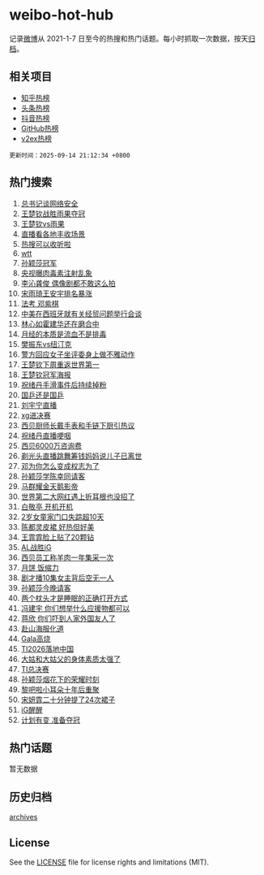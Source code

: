 # weibo-hot-hub

记录[微博](https://www.weibo.com)从 2021-1-7 日至今的热搜和热门话题。每小时抓取一次数据，按天[归档](archives)。

## 相关项目

- [知乎热榜](https://github.com/lonnyzhang423/zhihu-hot-hub)
- [头条热榜](https://github.com/lonnyzhang423/toutiao-hot-hub)
- [抖音热榜](https://github.com/lonnyzhang423/douyin-hot-hub)
- [GitHub热榜](https://github.com/lonnyzhang423/github-hot-hub)
- [v2ex热榜](https://github.com/lonnyzhang423/v2ex-hot-hub)


`更新时间：2025-09-14 21:12:34 +0800`

## 热门搜索

1. [总书记谈网络安全](https://m.weibo.cn/search?containerid=100103type%3D1%26t%3D10%26q%3D%23%E6%80%BB%E4%B9%A6%E8%AE%B0%E8%B0%88%E7%BD%91%E7%BB%9C%E5%AE%89%E5%85%A8%23&stream_entry_id=51&isnewpage=1&extparam=seat%3D1%26cate%3D10103%26pos%3D0%26q%3D%2523%25E6%2580%25BB%25E4%25B9%25A6%25E8%25AE%25B0%25E8%25B0%2588%25E7%25BD%2591%25E7%25BB%259C%25E5%25AE%2589%25E5%2585%25A8%2523%26dgr%3D0%26stream_entry_id%3D51%26c_type%3D51%26filter_type%3Drealtimehot%26display_time%3D1757855553%26pre_seqid%3D1757855553499016155272)
1. [王楚钦战胜雨果夺冠](https://m.weibo.cn/search?containerid=100103type%3D1%26t%3D10%26q%3D%23%E7%8E%8B%E6%A5%9A%E9%92%A6%E6%88%98%E8%83%9C%E9%9B%A8%E6%9E%9C%E5%A4%BA%E5%86%A0%23&stream_entry_id=31&isnewpage=1&extparam=seat%3D1%26realpos%3D1%26filter_type%3Drealtimehot%26c_type%3D31%26flag%3D1%26cate%3D5001%26band_rank%3D1%26q%3D%2523%25E7%258E%258B%25E6%25A5%259A%25E9%2592%25A6%25E6%2588%2598%25E8%2583%259C%25E9%259B%25A8%25E6%259E%259C%25E5%25A4%25BA%25E5%2586%25A0%2523%26pos%3D0%26stream_entry_id%3D31%26lcate%3D5001%26dgr%3D0%26display_time%3D1757855553%26pre_seqid%3D1757855553499016155272)
1. [王楚钦vs雨果](https://m.weibo.cn/search?containerid=100103type%3D1%26t%3D10%26q%3D%23%E7%8E%8B%E6%A5%9A%E9%92%A6vs%E9%9B%A8%E6%9E%9C%23&stream_entry_id=31&isnewpage=1&extparam=seat%3D1%26realpos%3D2%26filter_type%3Drealtimehot%26c_type%3D31%26flag%3D2%26cate%3D5001%26band_rank%3D2%26q%3D%2523%25E7%258E%258B%25E6%25A5%259A%25E9%2592%25A6vs%25E9%259B%25A8%25E6%259E%259C%2523%26pos%3D1%26stream_entry_id%3D31%26lcate%3D5001%26dgr%3D0%26display_time%3D1757855553%26pre_seqid%3D1757855553499016155272)
1. [直播看各地丰收场景](https://m.weibo.cn/search?containerid=100103type%3D1%26t%3D10%26q%3D%23%E7%9B%B4%E6%92%AD%E7%9C%8B%E5%90%84%E5%9C%B0%E4%B8%B0%E6%94%B6%E5%9C%BA%E6%99%AF%23&stream_entry_id=31&isnewpage=1&extparam=seat%3D1%26realpos%3D3%26filter_type%3Drealtimehot%26c_type%3D31%26flag%3D0%26cate%3D5001%26band_rank%3D3%26q%3D%2523%25E7%259B%25B4%25E6%2592%25AD%25E7%259C%258B%25E5%2590%2584%25E5%259C%25B0%25E4%25B8%25B0%25E6%2594%25B6%25E5%259C%25BA%25E6%2599%25AF%2523%26pos%3D2%26stream_entry_id%3D31%26lcate%3D5001%26dgr%3D0%26display_time%3D1757855553%26pre_seqid%3D1757855553499016155272)
1. [热搜可以收听啦](https://m.weibo.cn/search?containerid=100103type%3D1%26t%3D10%26q%3D%23%E7%83%AD%E6%90%9C%E5%8F%AF%E4%BB%A5%E6%94%B6%E5%90%AC%E5%95%A6%23&stream_entry_id=31&isnewpage=1&extparam=seat%3D1%26filter_type%3Drealtimehot%26lcate%3D5001%26c_type%3D31%26is_ad_pos%3D1%26cate%3D5001%26band_rank%3D4%26q%3D%2523%25E7%2583%25AD%25E6%2590%259C%25E5%258F%25AF%25E4%25BB%25A5%25E6%2594%25B6%25E5%2590%25AC%25E5%2595%25A6%2523%26pos%3D3%26stream_entry_id%3D31%26adid%3D301082%26dgr%3D0%26display_time%3D1757855553%26pre_seqid%3D1757855553499016155272)
1. [wtt](https://m.weibo.cn/search?containerid=100103type%3D1%26t%3D10%26q%3Dwtt&stream_entry_id=31&isnewpage=1&extparam=seat%3D1%26realpos%3D4%26filter_type%3Drealtimehot%26c_type%3D31%26flag%3D2%26cate%3D5001%26band_rank%3D4%26q%3Dwtt%26pos%3D4%26stream_entry_id%3D31%26lcate%3D5001%26dgr%3D0%26display_time%3D1757855553%26pre_seqid%3D1757855553499016155272)
1. [孙颖莎冠军](https://m.weibo.cn/search?containerid=100103type%3D1%26t%3D10%26q%3D%E5%AD%99%E9%A2%96%E8%8E%8E%E5%86%A0%E5%86%9B&stream_entry_id=31&isnewpage=1&extparam=seat%3D1%26realpos%3D5%26filter_type%3Drealtimehot%26c_type%3D31%26flag%3D16%26cate%3D5001%26band_rank%3D5%26q%3D%25E5%25AD%2599%25E9%25A2%2596%25E8%258E%258E%25E5%2586%25A0%25E5%2586%259B%26pos%3D5%26stream_entry_id%3D31%26lcate%3D5001%26dgr%3D0%26display_time%3D1757855553%26pre_seqid%3D1757855553499016155272)
1. [央视曝肉毒素注射乱象](https://m.weibo.cn/search?containerid=100103type%3D1%26t%3D10%26q%3D%23%E5%A4%AE%E8%A7%86%E6%9B%9D%E8%82%89%E6%AF%92%E7%B4%A0%E6%B3%A8%E5%B0%84%E4%B9%B1%E8%B1%A1%23&stream_entry_id=31&isnewpage=1&extparam=seat%3D1%26realpos%3D6%26filter_type%3Drealtimehot%26c_type%3D31%26flag%3D0%26cate%3D5001%26band_rank%3D6%26q%3D%2523%25E5%25A4%25AE%25E8%25A7%2586%25E6%259B%259D%25E8%2582%2589%25E6%25AF%2592%25E7%25B4%25A0%25E6%25B3%25A8%25E5%25B0%2584%25E4%25B9%25B1%25E8%25B1%25A1%2523%26pos%3D6%26stream_entry_id%3D31%26lcate%3D5001%26dgr%3D0%26display_time%3D1757855553%26pre_seqid%3D1757855553499016155272)
1. [李沁龚俊 偶像剧都不敢这么拍](https://m.weibo.cn/search?containerid=100103type%3D1%26t%3D10%26q%3D%E6%9D%8E%E6%B2%81%E9%BE%9A%E4%BF%8A+%E5%81%B6%E5%83%8F%E5%89%A7%E9%83%BD%E4%B8%8D%E6%95%A2%E8%BF%99%E4%B9%88%E6%8B%8D&stream_entry_id=31&isnewpage=1&extparam=seat%3D1%26realpos%3D7%26filter_type%3Drealtimehot%26c_type%3D31%26flag%3D0%26cate%3D5001%26band_rank%3D7%26q%3D%25E6%259D%258E%25E6%25B2%2581%25E9%25BE%259A%25E4%25BF%258A%2520%25E5%2581%25B6%25E5%2583%258F%25E5%2589%25A7%25E9%2583%25BD%25E4%25B8%258D%25E6%2595%25A2%25E8%25BF%2599%25E4%25B9%2588%25E6%258B%258D%26pos%3D7%26stream_entry_id%3D31%26lcate%3D5001%26dgr%3D0%26display_time%3D1757855553%26pre_seqid%3D1757855553499016155272)
1. [宋雨琦王安宇排名暴涨](https://m.weibo.cn/search?containerid=100103type%3D1%26t%3D10%26q%3D%E5%AE%8B%E9%9B%A8%E7%90%A6%E7%8E%8B%E5%AE%89%E5%AE%87%E6%8E%92%E5%90%8D%E6%9A%B4%E6%B6%A8&stream_entry_id=31&isnewpage=1&extparam=seat%3D1%26realpos%3D8%26filter_type%3Drealtimehot%26c_type%3D31%26flag%3D1%26cate%3D5001%26band_rank%3D8%26q%3D%25E5%25AE%258B%25E9%259B%25A8%25E7%2590%25A6%25E7%258E%258B%25E5%25AE%2589%25E5%25AE%2587%25E6%258E%2592%25E5%2590%258D%25E6%259A%25B4%25E6%25B6%25A8%26pos%3D8%26stream_entry_id%3D31%26lcate%3D5001%26dgr%3D0%26display_time%3D1757855553%26pre_seqid%3D1757855553499016155272)
1. [法考 邓紫棋](https://m.weibo.cn/search?containerid=100103type%3D1%26t%3D10%26q%3D%E6%B3%95%E8%80%83+%E9%82%93%E7%B4%AB%E6%A3%8B&stream_entry_id=31&isnewpage=1&extparam=seat%3D1%26realpos%3D9%26filter_type%3Drealtimehot%26c_type%3D31%26flag%3D2%26cate%3D5001%26band_rank%3D9%26q%3D%25E6%25B3%2595%25E8%2580%2583%2520%25E9%2582%2593%25E7%25B4%25AB%25E6%25A3%258B%26pos%3D9%26stream_entry_id%3D31%26lcate%3D5001%26dgr%3D0%26display_time%3D1757855553%26pre_seqid%3D1757855553499016155272)
1. [中美在西班牙就有关经贸问题举行会谈](https://m.weibo.cn/search?containerid=100103type%3D1%26t%3D10%26q%3D%23%E4%B8%AD%E7%BE%8E%E5%9C%A8%E8%A5%BF%E7%8F%AD%E7%89%99%E5%B0%B1%E6%9C%89%E5%85%B3%E7%BB%8F%E8%B4%B8%E9%97%AE%E9%A2%98%E4%B8%BE%E8%A1%8C%E4%BC%9A%E8%B0%88%23&stream_entry_id=31&isnewpage=1&extparam=seat%3D1%26realpos%3D10%26filter_type%3Drealtimehot%26c_type%3D31%26flag%3D1%26cate%3D5001%26band_rank%3D10%26q%3D%2523%25E4%25B8%25AD%25E7%25BE%258E%25E5%259C%25A8%25E8%25A5%25BF%25E7%258F%25AD%25E7%2589%2599%25E5%25B0%25B1%25E6%259C%2589%25E5%2585%25B3%25E7%25BB%258F%25E8%25B4%25B8%25E9%2597%25AE%25E9%25A2%2598%25E4%25B8%25BE%25E8%25A1%258C%25E4%25BC%259A%25E8%25B0%2588%2523%26pos%3D10%26stream_entry_id%3D31%26lcate%3D5001%26dgr%3D0%26display_time%3D1757855553%26pre_seqid%3D1757855553499016155272)
1. [林心如霍建华还在磨合中](https://m.weibo.cn/search?containerid=100103type%3D1%26t%3D10%26q%3D%23%E6%9E%97%E5%BF%83%E5%A6%82%E9%9C%8D%E5%BB%BA%E5%8D%8E%E8%BF%98%E5%9C%A8%E7%A3%A8%E5%90%88%E4%B8%AD%23&stream_entry_id=31&isnewpage=1&extparam=seat%3D1%26realpos%3D11%26filter_type%3Drealtimehot%26c_type%3D31%26flag%3D1%26cate%3D5001%26band_rank%3D11%26q%3D%2523%25E6%259E%2597%25E5%25BF%2583%25E5%25A6%2582%25E9%259C%258D%25E5%25BB%25BA%25E5%258D%258E%25E8%25BF%2598%25E5%259C%25A8%25E7%25A3%25A8%25E5%2590%2588%25E4%25B8%25AD%2523%26pos%3D11%26stream_entry_id%3D31%26lcate%3D5001%26dgr%3D0%26display_time%3D1757855553%26pre_seqid%3D1757855553499016155272)
1. [月经的本质是流血不是排毒](https://m.weibo.cn/search?containerid=100103type%3D1%26t%3D10%26q%3D%E6%9C%88%E7%BB%8F%E7%9A%84%E6%9C%AC%E8%B4%A8%E6%98%AF%E6%B5%81%E8%A1%80%E4%B8%8D%E6%98%AF%E6%8E%92%E6%AF%92&stream_entry_id=31&isnewpage=1&extparam=seat%3D1%26realpos%3D12%26filter_type%3Drealtimehot%26c_type%3D31%26flag%3D2%26cate%3D5001%26band_rank%3D12%26q%3D%25E6%259C%2588%25E7%25BB%258F%25E7%259A%2584%25E6%259C%25AC%25E8%25B4%25A8%25E6%2598%25AF%25E6%25B5%2581%25E8%25A1%2580%25E4%25B8%258D%25E6%2598%25AF%25E6%258E%2592%25E6%25AF%2592%26pos%3D12%26stream_entry_id%3D31%26lcate%3D5001%26dgr%3D0%26display_time%3D1757855553%26pre_seqid%3D1757855553499016155272)
1. [樊振东vs纽汀克](https://m.weibo.cn/search?containerid=100103type%3D1%26t%3D10%26q%3D%23%E6%A8%8A%E6%8C%AF%E4%B8%9Cvs%E7%BA%BD%E6%B1%80%E5%85%8B%23&stream_entry_id=31&isnewpage=1&extparam=seat%3D1%26realpos%3D13%26filter_type%3Drealtimehot%26c_type%3D31%26flag%3D1%26cate%3D5001%26band_rank%3D13%26q%3D%2523%25E6%25A8%258A%25E6%258C%25AF%25E4%25B8%259Cvs%25E7%25BA%25BD%25E6%25B1%2580%25E5%2585%258B%2523%26pos%3D13%26stream_entry_id%3D31%26lcate%3D5001%26dgr%3D0%26display_time%3D1757855553%26pre_seqid%3D1757855553499016155272)
1. [警方回应女子坐评委身上做不雅动作](https://m.weibo.cn/search?containerid=100103type%3D1%26t%3D10%26q%3D%23%E8%AD%A6%E6%96%B9%E5%9B%9E%E5%BA%94%E5%A5%B3%E5%AD%90%E5%9D%90%E8%AF%84%E5%A7%94%E8%BA%AB%E4%B8%8A%E5%81%9A%E4%B8%8D%E9%9B%85%E5%8A%A8%E4%BD%9C%23&stream_entry_id=31&isnewpage=1&extparam=seat%3D1%26realpos%3D14%26filter_type%3Drealtimehot%26c_type%3D31%26flag%3D0%26cate%3D5001%26band_rank%3D14%26q%3D%2523%25E8%25AD%25A6%25E6%2596%25B9%25E5%259B%259E%25E5%25BA%2594%25E5%25A5%25B3%25E5%25AD%2590%25E5%259D%2590%25E8%25AF%2584%25E5%25A7%2594%25E8%25BA%25AB%25E4%25B8%258A%25E5%2581%259A%25E4%25B8%258D%25E9%259B%2585%25E5%258A%25A8%25E4%25BD%259C%2523%26pos%3D14%26stream_entry_id%3D31%26lcate%3D5001%26dgr%3D0%26display_time%3D1757855553%26pre_seqid%3D1757855553499016155272)
1. [王楚钦下周重返世界第一](https://m.weibo.cn/search?containerid=100103type%3D1%26t%3D10%26q%3D%23%E7%8E%8B%E6%A5%9A%E9%92%A6%E4%B8%8B%E5%91%A8%E9%87%8D%E8%BF%94%E4%B8%96%E7%95%8C%E7%AC%AC%E4%B8%80%23&stream_entry_id=31&isnewpage=1&extparam=seat%3D1%26realpos%3D15%26filter_type%3Drealtimehot%26c_type%3D31%26flag%3D1%26cate%3D5001%26band_rank%3D15%26q%3D%2523%25E7%258E%258B%25E6%25A5%259A%25E9%2592%25A6%25E4%25B8%258B%25E5%2591%25A8%25E9%2587%258D%25E8%25BF%2594%25E4%25B8%2596%25E7%2595%258C%25E7%25AC%25AC%25E4%25B8%2580%2523%26pos%3D15%26stream_entry_id%3D31%26lcate%3D5001%26dgr%3D0%26display_time%3D1757855553%26pre_seqid%3D1757855553499016155272)
1. [王楚钦冠军海报](https://m.weibo.cn/search?containerid=100103type%3D1%26t%3D10%26q%3D%E7%8E%8B%E6%A5%9A%E9%92%A6%E5%86%A0%E5%86%9B%E6%B5%B7%E6%8A%A5&stream_entry_id=31&isnewpage=1&extparam=seat%3D1%26realpos%3D16%26filter_type%3Drealtimehot%26c_type%3D31%26flag%3D1%26cate%3D5001%26band_rank%3D16%26q%3D%25E7%258E%258B%25E6%25A5%259A%25E9%2592%25A6%25E5%2586%25A0%25E5%2586%259B%25E6%25B5%25B7%25E6%258A%25A5%26pos%3D16%26stream_entry_id%3D31%26lcate%3D5001%26dgr%3D0%26display_time%3D1757855553%26pre_seqid%3D1757855553499016155272)
1. [祝绪丹手滑事件后持续掉粉](https://m.weibo.cn/search?containerid=100103type%3D1%26t%3D10%26q%3D%23%E7%A5%9D%E7%BB%AA%E4%B8%B9%E6%89%8B%E6%BB%91%E4%BA%8B%E4%BB%B6%E5%90%8E%E6%8C%81%E7%BB%AD%E6%8E%89%E7%B2%89%23&stream_entry_id=31&isnewpage=1&extparam=seat%3D1%26realpos%3D17%26filter_type%3Drealtimehot%26c_type%3D31%26flag%3D0%26cate%3D5001%26band_rank%3D17%26q%3D%2523%25E7%25A5%259D%25E7%25BB%25AA%25E4%25B8%25B9%25E6%2589%258B%25E6%25BB%2591%25E4%25BA%258B%25E4%25BB%25B6%25E5%2590%258E%25E6%258C%2581%25E7%25BB%25AD%25E6%258E%2589%25E7%25B2%2589%2523%26pos%3D17%26stream_entry_id%3D31%26lcate%3D5001%26dgr%3D0%26display_time%3D1757855553%26pre_seqid%3D1757855553499016155272)
1. [国乒还是国乒](https://m.weibo.cn/search?containerid=100103type%3D1%26t%3D10%26q%3D%23%E5%9B%BD%E4%B9%92%E8%BF%98%E6%98%AF%E5%9B%BD%E4%B9%92%23&stream_entry_id=31&isnewpage=1&extparam=seat%3D1%26realpos%3D18%26filter_type%3Drealtimehot%26c_type%3D31%26flag%3D1%26cate%3D5001%26band_rank%3D18%26q%3D%2523%25E5%259B%25BD%25E4%25B9%2592%25E8%25BF%2598%25E6%2598%25AF%25E5%259B%25BD%25E4%25B9%2592%2523%26pos%3D18%26stream_entry_id%3D31%26lcate%3D5001%26dgr%3D0%26display_time%3D1757855553%26pre_seqid%3D1757855553499016155272)
1. [刘宇宁直播](https://m.weibo.cn/search?containerid=100103type%3D1%26t%3D10%26q%3D%23%E5%88%98%E5%AE%87%E5%AE%81%E7%9B%B4%E6%92%AD%23&stream_entry_id=31&isnewpage=1&extparam=seat%3D1%26realpos%3D19%26filter_type%3Drealtimehot%26c_type%3D31%26flag%3D1%26cate%3D5001%26band_rank%3D19%26q%3D%2523%25E5%2588%2598%25E5%25AE%2587%25E5%25AE%2581%25E7%259B%25B4%25E6%2592%25AD%2523%26pos%3D19%26stream_entry_id%3D31%26lcate%3D5001%26dgr%3D0%26display_time%3D1757855553%26pre_seqid%3D1757855553499016155272)
1. [xg进决赛](https://m.weibo.cn/search?containerid=100103type%3D1%26t%3D10%26q%3Dxg%E8%BF%9B%E5%86%B3%E8%B5%9B&stream_entry_id=31&isnewpage=1&extparam=seat%3D1%26realpos%3D20%26filter_type%3Drealtimehot%26c_type%3D31%26flag%3D1%26cate%3D5001%26band_rank%3D20%26q%3Dxg%25E8%25BF%259B%25E5%2586%25B3%25E8%25B5%259B%26pos%3D20%26stream_entry_id%3D31%26lcate%3D5001%26dgr%3D0%26display_time%3D1757855553%26pre_seqid%3D1757855553499016155272)
1. [西贝厨师长戴手表和手链下厨引热议](https://m.weibo.cn/search?containerid=100103type%3D1%26t%3D10%26q%3D%23%E8%A5%BF%E8%B4%9D%E5%8E%A8%E5%B8%88%E9%95%BF%E6%88%B4%E6%89%8B%E8%A1%A8%E5%92%8C%E6%89%8B%E9%93%BE%E4%B8%8B%E5%8E%A8%E5%BC%95%E7%83%AD%E8%AE%AE%23&stream_entry_id=31&isnewpage=1&extparam=seat%3D1%26realpos%3D21%26filter_type%3Drealtimehot%26c_type%3D31%26flag%3D1%26cate%3D5001%26band_rank%3D21%26q%3D%2523%25E8%25A5%25BF%25E8%25B4%259D%25E5%258E%25A8%25E5%25B8%2588%25E9%2595%25BF%25E6%2588%25B4%25E6%2589%258B%25E8%25A1%25A8%25E5%2592%258C%25E6%2589%258B%25E9%2593%25BE%25E4%25B8%258B%25E5%258E%25A8%25E5%25BC%2595%25E7%2583%25AD%25E8%25AE%25AE%2523%26pos%3D21%26stream_entry_id%3D31%26lcate%3D5001%26dgr%3D0%26display_time%3D1757855553%26pre_seqid%3D1757855553499016155272)
1. [祝绪丹直播哽咽](https://m.weibo.cn/search?containerid=100103type%3D1%26t%3D10%26q%3D%E7%A5%9D%E7%BB%AA%E4%B8%B9%E7%9B%B4%E6%92%AD%E5%93%BD%E5%92%BD&stream_entry_id=31&isnewpage=1&extparam=seat%3D1%26realpos%3D22%26filter_type%3Drealtimehot%26c_type%3D31%26flag%3D2%26cate%3D5001%26band_rank%3D22%26q%3D%25E7%25A5%259D%25E7%25BB%25AA%25E4%25B8%25B9%25E7%259B%25B4%25E6%2592%25AD%25E5%2593%25BD%25E5%2592%25BD%26pos%3D22%26stream_entry_id%3D31%26lcate%3D5001%26dgr%3D0%26display_time%3D1757855553%26pre_seqid%3D1757855553499016155272)
1. [西贝6000万咨询费](https://m.weibo.cn/search?containerid=100103type%3D1%26t%3D10%26q%3D%23%E8%A5%BF%E8%B4%9D6000%E4%B8%87%E5%92%A8%E8%AF%A2%E8%B4%B9%23&stream_entry_id=31&isnewpage=1&extparam=seat%3D1%26realpos%3D23%26filter_type%3Drealtimehot%26c_type%3D31%26flag%3D0%26cate%3D5001%26band_rank%3D23%26q%3D%2523%25E8%25A5%25BF%25E8%25B4%259D6000%25E4%25B8%2587%25E5%2592%25A8%25E8%25AF%25A2%25E8%25B4%25B9%2523%26pos%3D23%26stream_entry_id%3D31%26lcate%3D5001%26dgr%3D0%26display_time%3D1757855553%26pre_seqid%3D1757855553499016155272)
1. [剃光头直播跳舞筹钱妈妈说儿子已离世](https://m.weibo.cn/search?containerid=100103type%3D1%26t%3D10%26q%3D%23%E5%89%83%E5%85%89%E5%A4%B4%E7%9B%B4%E6%92%AD%E8%B7%B3%E8%88%9E%E7%AD%B9%E9%92%B1%E5%A6%88%E5%A6%88%E8%AF%B4%E5%84%BF%E5%AD%90%E5%B7%B2%E7%A6%BB%E4%B8%96%23&stream_entry_id=31&isnewpage=1&extparam=seat%3D1%26realpos%3D24%26filter_type%3Drealtimehot%26c_type%3D31%26flag%3D1%26cate%3D5001%26band_rank%3D24%26q%3D%2523%25E5%2589%2583%25E5%2585%2589%25E5%25A4%25B4%25E7%259B%25B4%25E6%2592%25AD%25E8%25B7%25B3%25E8%2588%259E%25E7%25AD%25B9%25E9%2592%25B1%25E5%25A6%2588%25E5%25A6%2588%25E8%25AF%25B4%25E5%2584%25BF%25E5%25AD%2590%25E5%25B7%25B2%25E7%25A6%25BB%25E4%25B8%2596%2523%26pos%3D24%26stream_entry_id%3D31%26lcate%3D5001%26dgr%3D0%26display_time%3D1757855553%26pre_seqid%3D1757855553499016155272)
1. [邓为你怎么变成权志为了](https://m.weibo.cn/search?containerid=100103type%3D1%26t%3D10%26q%3D%E9%82%93%E4%B8%BA%E4%BD%A0%E6%80%8E%E4%B9%88%E5%8F%98%E6%88%90%E6%9D%83%E5%BF%97%E4%B8%BA%E4%BA%86&stream_entry_id=31&isnewpage=1&extparam=seat%3D1%26realpos%3D25%26filter_type%3Drealtimehot%26c_type%3D31%26flag%3D1%26cate%3D5001%26band_rank%3D25%26q%3D%25E9%2582%2593%25E4%25B8%25BA%25E4%25BD%25A0%25E6%2580%258E%25E4%25B9%2588%25E5%258F%2598%25E6%2588%2590%25E6%259D%2583%25E5%25BF%2597%25E4%25B8%25BA%25E4%25BA%2586%26pos%3D25%26stream_entry_id%3D31%26lcate%3D5001%26dgr%3D0%26display_time%3D1757855553%26pre_seqid%3D1757855553499016155272)
1. [孙颖莎学陈幸同请客](https://m.weibo.cn/search?containerid=100103type%3D1%26t%3D10%26q%3D%E5%AD%99%E9%A2%96%E8%8E%8E%E5%AD%A6%E9%99%88%E5%B9%B8%E5%90%8C%E8%AF%B7%E5%AE%A2&stream_entry_id=31&isnewpage=1&extparam=seat%3D1%26realpos%3D26%26filter_type%3Drealtimehot%26c_type%3D31%26flag%3D1%26cate%3D5001%26band_rank%3D26%26q%3D%25E5%25AD%2599%25E9%25A2%2596%25E8%258E%258E%25E5%25AD%25A6%25E9%2599%2588%25E5%25B9%25B8%25E5%2590%258C%25E8%25AF%25B7%25E5%25AE%25A2%26pos%3D26%26stream_entry_id%3D31%26lcate%3D5001%26dgr%3D0%26display_time%3D1757855553%26pre_seqid%3D1757855553499016155272)
1. [马群耀金天鹅影帝](https://m.weibo.cn/search?containerid=100103type%3D1%26t%3D10%26q%3D%23%E9%A9%AC%E7%BE%A4%E8%80%80%E9%87%91%E5%A4%A9%E9%B9%85%E5%BD%B1%E5%B8%9D%23&stream_entry_id=31&isnewpage=1&extparam=seat%3D1%26realpos%3D27%26filter_type%3Drealtimehot%26c_type%3D31%26flag%3D1%26cate%3D5001%26band_rank%3D27%26q%3D%2523%25E9%25A9%25AC%25E7%25BE%25A4%25E8%2580%2580%25E9%2587%2591%25E5%25A4%25A9%25E9%25B9%2585%25E5%25BD%25B1%25E5%25B8%259D%2523%26pos%3D27%26stream_entry_id%3D31%26lcate%3D5001%26dgr%3D0%26display_time%3D1757855553%26pre_seqid%3D1757855553499016155272)
1. [世界第二大网红遇上折耳根也没招了](https://m.weibo.cn/search?containerid=100103type%3D1%26t%3D10%26q%3D%E4%B8%96%E7%95%8C%E7%AC%AC%E4%BA%8C%E5%A4%A7%E7%BD%91%E7%BA%A2%E9%81%87%E4%B8%8A%E6%8A%98%E8%80%B3%E6%A0%B9%E4%B9%9F%E6%B2%A1%E6%8B%9B%E4%BA%86&stream_entry_id=31&isnewpage=1&extparam=seat%3D1%26realpos%3D28%26filter_type%3Drealtimehot%26c_type%3D31%26flag%3D1%26cate%3D5001%26band_rank%3D28%26q%3D%25E4%25B8%2596%25E7%2595%258C%25E7%25AC%25AC%25E4%25BA%258C%25E5%25A4%25A7%25E7%25BD%2591%25E7%25BA%25A2%25E9%2581%2587%25E4%25B8%258A%25E6%258A%2598%25E8%2580%25B3%25E6%25A0%25B9%25E4%25B9%259F%25E6%25B2%25A1%25E6%258B%259B%25E4%25BA%2586%26pos%3D28%26stream_entry_id%3D31%26lcate%3D5001%26dgr%3D0%26display_time%3D1757855553%26pre_seqid%3D1757855553499016155272)
1. [白敬亭 开机开机](https://m.weibo.cn/search?containerid=100103type%3D1%26t%3D10%26q%3D%E7%99%BD%E6%95%AC%E4%BA%AD+%E5%BC%80%E6%9C%BA%E5%BC%80%E6%9C%BA&stream_entry_id=31&isnewpage=1&extparam=seat%3D1%26realpos%3D29%26filter_type%3Drealtimehot%26c_type%3D31%26flag%3D0%26cate%3D5001%26band_rank%3D29%26q%3D%25E7%2599%25BD%25E6%2595%25AC%25E4%25BA%25AD%2520%25E5%25BC%2580%25E6%259C%25BA%25E5%25BC%2580%25E6%259C%25BA%26pos%3D29%26stream_entry_id%3D31%26lcate%3D5001%26dgr%3D0%26display_time%3D1757855553%26pre_seqid%3D1757855553499016155272)
1. [2岁女童家门口失踪超10天](https://m.weibo.cn/search?containerid=100103type%3D1%26t%3D10%26q%3D%232%E5%B2%81%E5%A5%B3%E7%AB%A5%E5%AE%B6%E9%97%A8%E5%8F%A3%E5%A4%B1%E8%B8%AA%E8%B6%8510%E5%A4%A9%23&stream_entry_id=31&isnewpage=1&extparam=seat%3D1%26realpos%3D30%26filter_type%3Drealtimehot%26c_type%3D31%26flag%3D1%26cate%3D5001%26band_rank%3D30%26q%3D%25232%25E5%25B2%2581%25E5%25A5%25B3%25E7%25AB%25A5%25E5%25AE%25B6%25E9%2597%25A8%25E5%258F%25A3%25E5%25A4%25B1%25E8%25B8%25AA%25E8%25B6%258510%25E5%25A4%25A9%2523%26pos%3D30%26stream_entry_id%3D31%26lcate%3D5001%26dgr%3D0%26display_time%3D1757855553%26pre_seqid%3D1757855553499016155272)
1. [陈都灵皮裙 好热但好美](https://m.weibo.cn/search?containerid=100103type%3D1%26t%3D10%26q%3D%E9%99%88%E9%83%BD%E7%81%B5%E7%9A%AE%E8%A3%99+%E5%A5%BD%E7%83%AD%E4%BD%86%E5%A5%BD%E7%BE%8E&stream_entry_id=31&isnewpage=1&extparam=seat%3D1%26realpos%3D31%26filter_type%3Drealtimehot%26c_type%3D31%26flag%3D1%26cate%3D5001%26band_rank%3D31%26q%3D%25E9%2599%2588%25E9%2583%25BD%25E7%2581%25B5%25E7%259A%25AE%25E8%25A3%2599%2520%25E5%25A5%25BD%25E7%2583%25AD%25E4%25BD%2586%25E5%25A5%25BD%25E7%25BE%258E%26pos%3D31%26stream_entry_id%3D31%26lcate%3D5001%26dgr%3D0%26display_time%3D1757855553%26pre_seqid%3D1757855553499016155272)
1. [王霏霏脸上贴了20颗钻](https://m.weibo.cn/search?containerid=100103type%3D1%26t%3D10%26q%3D%E7%8E%8B%E9%9C%8F%E9%9C%8F%E8%84%B8%E4%B8%8A%E8%B4%B4%E4%BA%8620%E9%A2%97%E9%92%BB&stream_entry_id=31&isnewpage=1&extparam=seat%3D1%26realpos%3D32%26filter_type%3Drealtimehot%26c_type%3D31%26flag%3D1%26cate%3D5001%26band_rank%3D32%26q%3D%25E7%258E%258B%25E9%259C%258F%25E9%259C%258F%25E8%2584%25B8%25E4%25B8%258A%25E8%25B4%25B4%25E4%25BA%258620%25E9%25A2%2597%25E9%2592%25BB%26pos%3D32%26stream_entry_id%3D31%26lcate%3D5001%26dgr%3D0%26display_time%3D1757855553%26pre_seqid%3D1757855553499016155272)
1. [AL战胜iG](https://m.weibo.cn/search?containerid=100103type%3D1%26t%3D10%26q%3DAL%E6%88%98%E8%83%9CiG&stream_entry_id=31&isnewpage=1&extparam=seat%3D1%26realpos%3D33%26filter_type%3Drealtimehot%26c_type%3D31%26flag%3D0%26cate%3D5001%26band_rank%3D33%26q%3DAL%25E6%2588%2598%25E8%2583%259CiG%26pos%3D33%26stream_entry_id%3D31%26lcate%3D5001%26dgr%3D0%26display_time%3D1757855553%26pre_seqid%3D1757855553499016155272)
1. [西贝员工称羊肉一年集采一次](https://m.weibo.cn/search?containerid=100103type%3D1%26t%3D10%26q%3D%23%E8%A5%BF%E8%B4%9D%E5%91%98%E5%B7%A5%E7%A7%B0%E7%BE%8A%E8%82%89%E4%B8%80%E5%B9%B4%E9%9B%86%E9%87%87%E4%B8%80%E6%AC%A1%23&stream_entry_id=31&isnewpage=1&extparam=seat%3D1%26realpos%3D34%26filter_type%3Drealtimehot%26c_type%3D31%26flag%3D1%26cate%3D5001%26band_rank%3D34%26q%3D%2523%25E8%25A5%25BF%25E8%25B4%259D%25E5%2591%2598%25E5%25B7%25A5%25E7%25A7%25B0%25E7%25BE%258A%25E8%2582%2589%25E4%25B8%2580%25E5%25B9%25B4%25E9%259B%2586%25E9%2587%2587%25E4%25B8%2580%25E6%25AC%25A1%2523%26pos%3D34%26stream_entry_id%3D31%26lcate%3D5001%26dgr%3D0%26display_time%3D1757855553%26pre_seqid%3D1757855553499016155272)
1. [月饼 饭缩力](https://m.weibo.cn/search?containerid=100103type%3D1%26t%3D10%26q%3D%E6%9C%88%E9%A5%BC+%E9%A5%AD%E7%BC%A9%E5%8A%9B&stream_entry_id=31&isnewpage=1&extparam=seat%3D1%26realpos%3D35%26filter_type%3Drealtimehot%26c_type%3D31%26flag%3D0%26cate%3D5001%26band_rank%3D35%26q%3D%25E6%259C%2588%25E9%25A5%25BC%2520%25E9%25A5%25AD%25E7%25BC%25A9%25E5%258A%259B%26pos%3D35%26stream_entry_id%3D31%26lcate%3D5001%26dgr%3D0%26display_time%3D1757855553%26pre_seqid%3D1757855553499016155272)
1. [剧才播10集女主背后空无一人](https://m.weibo.cn/search?containerid=100103type%3D1%26t%3D10%26q%3D%E5%89%A7%E6%89%8D%E6%92%AD10%E9%9B%86%E5%A5%B3%E4%B8%BB%E8%83%8C%E5%90%8E%E7%A9%BA%E6%97%A0%E4%B8%80%E4%BA%BA&stream_entry_id=31&isnewpage=1&extparam=seat%3D1%26realpos%3D36%26filter_type%3Drealtimehot%26c_type%3D31%26flag%3D1%26cate%3D5001%26band_rank%3D36%26q%3D%25E5%2589%25A7%25E6%2589%258D%25E6%2592%25AD10%25E9%259B%2586%25E5%25A5%25B3%25E4%25B8%25BB%25E8%2583%258C%25E5%2590%258E%25E7%25A9%25BA%25E6%2597%25A0%25E4%25B8%2580%25E4%25BA%25BA%26pos%3D36%26stream_entry_id%3D31%26lcate%3D5001%26dgr%3D0%26display_time%3D1757855553%26pre_seqid%3D1757855553499016155272)
1. [孙颖莎今晚请客](https://m.weibo.cn/search?containerid=100103type%3D1%26t%3D10%26q%3D%23%E5%AD%99%E9%A2%96%E8%8E%8E%E4%BB%8A%E6%99%9A%E8%AF%B7%E5%AE%A2%23&stream_entry_id=31&isnewpage=1&extparam=seat%3D1%26realpos%3D37%26filter_type%3Drealtimehot%26c_type%3D31%26flag%3D1%26cate%3D5001%26band_rank%3D37%26q%3D%2523%25E5%25AD%2599%25E9%25A2%2596%25E8%258E%258E%25E4%25BB%258A%25E6%2599%259A%25E8%25AF%25B7%25E5%25AE%25A2%2523%26pos%3D37%26stream_entry_id%3D31%26lcate%3D5001%26dgr%3D0%26display_time%3D1757855553%26pre_seqid%3D1757855553499016155272)
1. [两个枕头才是睡眠的正确打开方式](https://m.weibo.cn/search?containerid=100103type%3D1%26t%3D10%26q%3D%23%E4%B8%A4%E4%B8%AA%E6%9E%95%E5%A4%B4%E6%89%8D%E6%98%AF%E7%9D%A1%E7%9C%A0%E7%9A%84%E6%AD%A3%E7%A1%AE%E6%89%93%E5%BC%80%E6%96%B9%E5%BC%8F%23&stream_entry_id=31&isnewpage=1&extparam=seat%3D1%26realpos%3D38%26filter_type%3Drealtimehot%26c_type%3D31%26flag%3D1%26cate%3D5001%26band_rank%3D38%26q%3D%2523%25E4%25B8%25A4%25E4%25B8%25AA%25E6%259E%2595%25E5%25A4%25B4%25E6%2589%258D%25E6%2598%25AF%25E7%259D%25A1%25E7%259C%25A0%25E7%259A%2584%25E6%25AD%25A3%25E7%25A1%25AE%25E6%2589%2593%25E5%25BC%2580%25E6%2596%25B9%25E5%25BC%258F%2523%26pos%3D38%26stream_entry_id%3D31%26lcate%3D5001%26dgr%3D0%26display_time%3D1757855553%26pre_seqid%3D1757855553499016155272)
1. [冯建宇 你们想举什么应援物都可以](https://m.weibo.cn/search?containerid=100103type%3D1%26t%3D10%26q%3D%E5%86%AF%E5%BB%BA%E5%AE%87+%E4%BD%A0%E4%BB%AC%E6%83%B3%E4%B8%BE%E4%BB%80%E4%B9%88%E5%BA%94%E6%8F%B4%E7%89%A9%E9%83%BD%E5%8F%AF%E4%BB%A5&stream_entry_id=31&isnewpage=1&extparam=seat%3D1%26realpos%3D39%26filter_type%3Drealtimehot%26c_type%3D31%26flag%3D1%26cate%3D5001%26band_rank%3D39%26q%3D%25E5%2586%25AF%25E5%25BB%25BA%25E5%25AE%2587%2520%25E4%25BD%25A0%25E4%25BB%25AC%25E6%2583%25B3%25E4%25B8%25BE%25E4%25BB%2580%25E4%25B9%2588%25E5%25BA%2594%25E6%258F%25B4%25E7%2589%25A9%25E9%2583%25BD%25E5%258F%25AF%25E4%25BB%25A5%26pos%3D39%26stream_entry_id%3D31%26lcate%3D5001%26dgr%3D0%26display_time%3D1757855553%26pre_seqid%3D1757855553499016155272)
1. [蒋欣 你们吓到人家外国友人了](https://m.weibo.cn/search?containerid=100103type%3D1%26t%3D10%26q%3D%E8%92%8B%E6%AC%A3+%E4%BD%A0%E4%BB%AC%E5%90%93%E5%88%B0%E4%BA%BA%E5%AE%B6%E5%A4%96%E5%9B%BD%E5%8F%8B%E4%BA%BA%E4%BA%86&stream_entry_id=31&isnewpage=1&extparam=seat%3D1%26realpos%3D40%26filter_type%3Drealtimehot%26c_type%3D31%26flag%3D1%26cate%3D5001%26band_rank%3D40%26q%3D%25E8%2592%258B%25E6%25AC%25A3%2520%25E4%25BD%25A0%25E4%25BB%25AC%25E5%2590%2593%25E5%2588%25B0%25E4%25BA%25BA%25E5%25AE%25B6%25E5%25A4%2596%25E5%259B%25BD%25E5%258F%258B%25E4%25BA%25BA%25E4%25BA%2586%26pos%3D40%26stream_entry_id%3D31%26lcate%3D5001%26dgr%3D0%26display_time%3D1757855553%26pre_seqid%3D1757855553499016155272)
1. [赴山海服化道](https://m.weibo.cn/search?containerid=100103type%3D1%26t%3D10%26q%3D%E8%B5%B4%E5%B1%B1%E6%B5%B7%E6%9C%8D%E5%8C%96%E9%81%93&stream_entry_id=31&isnewpage=1&extparam=seat%3D1%26realpos%3D41%26filter_type%3Drealtimehot%26c_type%3D31%26flag%3D1%26cate%3D5001%26band_rank%3D41%26q%3D%25E8%25B5%25B4%25E5%25B1%25B1%25E6%25B5%25B7%25E6%259C%258D%25E5%258C%2596%25E9%2581%2593%26pos%3D41%26stream_entry_id%3D31%26lcate%3D5001%26dgr%3D0%26display_time%3D1757855553%26pre_seqid%3D1757855553499016155272)
1. [Gala高烧](https://m.weibo.cn/search?containerid=100103type%3D1%26t%3D10%26q%3D%23Gala%E9%AB%98%E7%83%A7%23&stream_entry_id=31&isnewpage=1&extparam=seat%3D1%26realpos%3D42%26filter_type%3Drealtimehot%26c_type%3D31%26flag%3D1%26cate%3D5001%26band_rank%3D42%26q%3D%2523Gala%25E9%25AB%2598%25E7%2583%25A7%2523%26pos%3D42%26stream_entry_id%3D31%26lcate%3D5001%26dgr%3D0%26display_time%3D1757855553%26pre_seqid%3D1757855553499016155272)
1. [TI2026落地中国](https://m.weibo.cn/search?containerid=100103type%3D1%26t%3D10%26q%3D%23TI2026%E8%90%BD%E5%9C%B0%E4%B8%AD%E5%9B%BD%23&stream_entry_id=31&isnewpage=1&extparam=seat%3D1%26realpos%3D43%26filter_type%3Drealtimehot%26c_type%3D31%26flag%3D1%26cate%3D5001%26band_rank%3D43%26q%3D%2523TI2026%25E8%2590%25BD%25E5%259C%25B0%25E4%25B8%25AD%25E5%259B%25BD%2523%26pos%3D43%26stream_entry_id%3D31%26lcate%3D5001%26dgr%3D0%26display_time%3D1757855553%26pre_seqid%3D1757855553499016155272)
1. [大姑和大姑父的身体素质太强了](https://m.weibo.cn/search?containerid=100103type%3D1%26t%3D10%26q%3D%E5%A4%A7%E5%A7%91%E5%92%8C%E5%A4%A7%E5%A7%91%E7%88%B6%E7%9A%84%E8%BA%AB%E4%BD%93%E7%B4%A0%E8%B4%A8%E5%A4%AA%E5%BC%BA%E4%BA%86&stream_entry_id=31&isnewpage=1&extparam=seat%3D1%26realpos%3D44%26filter_type%3Drealtimehot%26c_type%3D31%26flag%3D1%26cate%3D5001%26band_rank%3D44%26q%3D%25E5%25A4%25A7%25E5%25A7%2591%25E5%2592%258C%25E5%25A4%25A7%25E5%25A7%2591%25E7%2588%25B6%25E7%259A%2584%25E8%25BA%25AB%25E4%25BD%2593%25E7%25B4%25A0%25E8%25B4%25A8%25E5%25A4%25AA%25E5%25BC%25BA%25E4%25BA%2586%26pos%3D44%26stream_entry_id%3D31%26lcate%3D5001%26dgr%3D0%26display_time%3D1757855553%26pre_seqid%3D1757855553499016155272)
1. [TI总决赛](https://m.weibo.cn/search?containerid=100103type%3D1%26t%3D10%26q%3DTI%E6%80%BB%E5%86%B3%E8%B5%9B&stream_entry_id=31&isnewpage=1&extparam=seat%3D1%26realpos%3D45%26filter_type%3Drealtimehot%26c_type%3D31%26flag%3D1%26cate%3D5001%26band_rank%3D45%26q%3DTI%25E6%2580%25BB%25E5%2586%25B3%25E8%25B5%259B%26pos%3D45%26stream_entry_id%3D31%26lcate%3D5001%26dgr%3D0%26display_time%3D1757855553%26pre_seqid%3D1757855553499016155272)
1. [孙颖莎烟花下的荣耀时刻](https://m.weibo.cn/search?containerid=100103type%3D1%26t%3D10%26q%3D%E5%AD%99%E9%A2%96%E8%8E%8E%E7%83%9F%E8%8A%B1%E4%B8%8B%E7%9A%84%E8%8D%A3%E8%80%80%E6%97%B6%E5%88%BB&stream_entry_id=31&isnewpage=1&extparam=seat%3D1%26realpos%3D46%26filter_type%3Drealtimehot%26c_type%3D31%26flag%3D1%26cate%3D5001%26band_rank%3D46%26q%3D%25E5%25AD%2599%25E9%25A2%2596%25E8%258E%258E%25E7%2583%259F%25E8%258A%25B1%25E4%25B8%258B%25E7%259A%2584%25E8%258D%25A3%25E8%2580%2580%25E6%2597%25B6%25E5%2588%25BB%26pos%3D46%26stream_entry_id%3D31%26lcate%3D5001%26dgr%3D0%26display_time%3D1757855553%26pre_seqid%3D1757855553499016155272)
1. [黎吧啦小耳朵十年后重聚](https://m.weibo.cn/search?containerid=100103type%3D1%26t%3D10%26q%3D%23%E9%BB%8E%E5%90%A7%E5%95%A6%E5%B0%8F%E8%80%B3%E6%9C%B5%E5%8D%81%E5%B9%B4%E5%90%8E%E9%87%8D%E8%81%9A%23&stream_entry_id=31&isnewpage=1&extparam=seat%3D1%26realpos%3D47%26filter_type%3Drealtimehot%26c_type%3D31%26flag%3D0%26cate%3D5001%26band_rank%3D47%26q%3D%2523%25E9%25BB%258E%25E5%2590%25A7%25E5%2595%25A6%25E5%25B0%258F%25E8%2580%25B3%25E6%259C%25B5%25E5%258D%2581%25E5%25B9%25B4%25E5%2590%258E%25E9%2587%258D%25E8%2581%259A%2523%26pos%3D47%26stream_entry_id%3D31%26lcate%3D5001%26dgr%3D0%26display_time%3D1757855553%26pre_seqid%3D1757855553499016155272)
1. [宋妍霏二十分钟提了24次裙子](https://m.weibo.cn/search?containerid=100103type%3D1%26t%3D10%26q%3D%E5%AE%8B%E5%A6%8D%E9%9C%8F%E4%BA%8C%E5%8D%81%E5%88%86%E9%92%9F%E6%8F%90%E4%BA%8624%E6%AC%A1%E8%A3%99%E5%AD%90&stream_entry_id=31&isnewpage=1&extparam=seat%3D1%26realpos%3D48%26filter_type%3Drealtimehot%26c_type%3D31%26flag%3D0%26cate%3D5001%26band_rank%3D48%26q%3D%25E5%25AE%258B%25E5%25A6%258D%25E9%259C%258F%25E4%25BA%258C%25E5%258D%2581%25E5%2588%2586%25E9%2592%259F%25E6%258F%2590%25E4%25BA%258624%25E6%25AC%25A1%25E8%25A3%2599%25E5%25AD%2590%26pos%3D48%26stream_entry_id%3D31%26lcate%3D5001%26dgr%3D0%26display_time%3D1757855553%26pre_seqid%3D1757855553499016155272)
1. [iG醒醒](https://m.weibo.cn/search?containerid=100103type%3D1%26t%3D10%26q%3DiG%E9%86%92%E9%86%92&stream_entry_id=31&isnewpage=1&extparam=seat%3D1%26realpos%3D49%26filter_type%3Drealtimehot%26c_type%3D31%26flag%3D0%26cate%3D5001%26band_rank%3D49%26q%3DiG%25E9%2586%2592%25E9%2586%2592%26pos%3D49%26stream_entry_id%3D31%26lcate%3D5001%26dgr%3D0%26display_time%3D1757855553%26pre_seqid%3D1757855553499016155272)
1. [计划有变 准备夺冠](https://m.weibo.cn/search?containerid=100103type%3D1%26t%3D10%26q%3D%E8%AE%A1%E5%88%92%E6%9C%89%E5%8F%98+%E5%87%86%E5%A4%87%E5%A4%BA%E5%86%A0&stream_entry_id=31&isnewpage=1&extparam=seat%3D1%26realpos%3D50%26filter_type%3Drealtimehot%26c_type%3D31%26flag%3D1%26cate%3D5001%26band_rank%3D50%26q%3D%25E8%25AE%25A1%25E5%2588%2592%25E6%259C%2589%25E5%258F%2598%2520%25E5%2587%2586%25E5%25A4%2587%25E5%25A4%25BA%25E5%2586%25A0%26pos%3D50%26stream_entry_id%3D31%26lcate%3D5001%26dgr%3D0%26display_time%3D1757855553%26pre_seqid%3D1757855553499016155272)

## 热门话题

暂无数据

## 历史归档

[archives](archives)

## License

See the [LICENSE](LICENSE) file for license rights and limitations (MIT).
